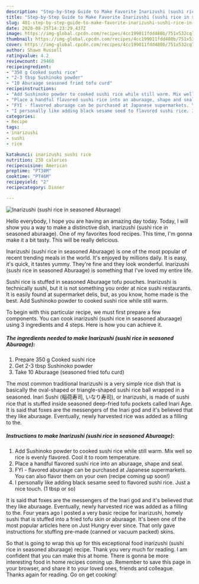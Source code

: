 ```yaml
---
description: "Step-by-Step Guide to Make Favorite Inarizushi (sushi rice in seasoned Aburaage)"
title: "Step-by-Step Guide to Make Favorite Inarizushi (sushi rice in seasoned Aburaage)"
slug: 401-step-by-step-guide-to-make-favorite-inarizushi-sushi-rice-in-seasoned-aburaage
date: 2020-08-25T14:23:29.437Z
image: https://img-global.cpcdn.com/recipes/4cc199011fdd480b/751x532cq70/inarizushi-sushi-rice-in-seasoned-aburaage-recipe-main-photo.jpg
thumbnail: https://img-global.cpcdn.com/recipes/4cc199011fdd480b/751x532cq70/inarizushi-sushi-rice-in-seasoned-aburaage-recipe-main-photo.jpg
cover: https://img-global.cpcdn.com/recipes/4cc199011fdd480b/751x532cq70/inarizushi-sushi-rice-in-seasoned-aburaage-recipe-main-photo.jpg
author: Shawn Russell
ratingvalue: 4.2
reviewcount: 29460
recipeingredient:
- "350 g Cooked sushi rice"
- "2-3 tbsp Sushinoko powder"
- "10 Aburaage seasoned fried tofu curd"
recipeinstructions:
- "Add Sushinoko powder to cooked sushi rice while still warm. Mix well so rice is evenly flavored. Cool it to room temperature."
- "Place a handful flavored sushi rice into an aburaage, shape and seal."
- "FYI - flavored aburaage can be purchased at Japanese supermarkets. You can also flavor them on your own (recipe coming up soon!)"
- "I personally like adding black sesame seed to flavored sushi rice. Just a nice touch. (1 tbsp or so)"
categories:
- Recipe
tags:
- inarizushi
- sushi
- rice

katakunci: inarizushi sushi rice 
nutrition: 238 calories
recipecuisine: American
preptime: "PT38M"
cooktime: "PT46M"
recipeyield: "2"
recipecategory: Dinner

---
```



![Inarizushi (sushi rice in seasoned Aburaage)](https://img-global.cpcdn.com/recipes/4cc199011fdd480b/751x532cq70/inarizushi-sushi-rice-in-seasoned-aburaage-recipe-main-photo.jpg)

Hello everybody, I hope you are having an amazing day today. Today, I will show you a way to make a distinctive dish, inarizushi (sushi rice in seasoned aburaage). One of my favorites food recipes. This time, I'm gonna make it a bit tasty. This will be really delicious.

Inarizushi (sushi rice in seasoned Aburaage) is one of the most popular of recent trending meals in the world. It's enjoyed by millions daily. It is easy, it's quick, it tastes yummy. They're fine and they look wonderful. Inarizushi (sushi rice in seasoned Aburaage) is something that I've loved my entire life.

Sushi rice is stuffed in seasoned Aburaage tofu pouches. Inarizushi is technically sushi, but it is not something you order at nice sushi restaurants. It is easily found at supermarket delis, but, as you know, home made is the best. Add Sushinoko powder to cooked sushi rice while still warm.


To begin with this particular recipe, we must first prepare a few components. You can cook inarizushi (sushi rice in seasoned aburaage) using 3 ingredients and 4 steps. Here is how you can achieve it.

<!--inarticleads1-->

##### The ingredients needed to make Inarizushi (sushi rice in seasoned Aburaage):

1. Prepare 350 g Cooked sushi rice
1. Get 2-3 tbsp Sushinoko powder
1. Take 10 Aburaage (seasoned fried tofu curd)


The most common traditional Inarizushi is a very simple rice dish that is basically the oval-shaped or triangle-shaped sushi rice ball wrapped in a seasoned. Inari Sushi (稲荷寿司, いなり寿司), or Inarizushi, is made of sushi rice that is stuffed inside seasoned deep-fried tofu pockets called Inari Age. It is said that foxes are the messengers of the Inari god and it&#39;s believed that they like aburaage. Eventually, newly harvested rice was added as a filling to the. 

<!--inarticleads2-->

##### Instructions to make Inarizushi (sushi rice in seasoned Aburaage):

1. Add Sushinoko powder to cooked sushi rice while still warm. Mix well so rice is evenly flavored. Cool it to room temperature.
1. Place a handful flavored sushi rice into an aburaage, shape and seal.
1. FYI - flavored aburaage can be purchased at Japanese supermarkets. You can also flavor them on your own (recipe coming up soon!)
1. I personally like adding black sesame seed to flavored sushi rice. Just a nice touch. (1 tbsp or so)


It is said that foxes are the messengers of the Inari god and it&#39;s believed that they like aburaage. Eventually, newly harvested rice was added as a filling to the. Four years ago I posted a very basic recipe for inarizushi, homely sushi that is stuffed into a fried tofu skin or aburaage. It&#39;s been one of the most popular articles here on Just Hungry ever since. That only gave instructions for stuffing pre-made (canned or vacuum packed) skins. 

So that is going to wrap this up for this exceptional food inarizushi (sushi rice in seasoned aburaage) recipe. Thank you very much for reading. I am confident that you can make this at home. There is gonna be more interesting food in home recipes coming up. Remember to save this page in your browser, and share it to your loved ones, friends and colleague. Thanks again for reading. Go on get cooking!
